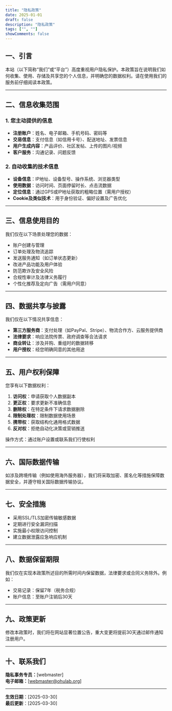 ```yaml
---
title: "隐私政策"
date: 2025-01-01
draft: false
description: "隐私政策"
tags: ["", ""]
showComments: false
---
```


## 一、引言

本站（以下简称“我们”或“平台”）高度重视用户隐私保护。本政策旨在说明我们如何收集、使用、存储及共享您的个人信息，并明确您的数据权利。请在使用我们的服务前仔细阅读本政策。

---

## 二、信息收集范围

### 1. 您主动提供的信息
- **注册账户**：姓名、电子邮箱、手机号码、密码等
- **交易信息**：支付信息（如信用卡号）、配送地址、发票信息
- **用户生成内容**：产品评价、社区发帖、上传的图片/视频
- **客户服务**：沟通记录、问题反馈

### 2. 自动收集的技术信息
- **设备信息**：IP地址、设备型号、操作系统、浏览器类型
- **使用数据**：访问时间、页面停留时长、点击流数据
- **定位信息**：通过GPS或IP地址获取的粗略位置（需用户授权）
- **Cookie及类似技术**：用于身份验证、偏好设置及广告优化

---

## 三、信息使用目的

我们仅在以下场景处理您的数据：
- 账户创建与管理
- 订单处理及物流追踪
- 发送服务通知（如订单状态更新）
- 改进产品功能及用户体验
- 防范欺诈及安全风险
- 合规性审计及法律义务履行
- 个性化推荐及定向广告（需用户同意）

---

## 四、数据共享与披露

我们仅在以下情况共享信息：
- **第三方服务商**：支付处理（如PayPal、Stripe）、物流合作方、云服务提供商
- **法律要求**：响应法院传票、政府调查等合法请求
- **商业转让**：涉及并购、重组时的数据转移
- **用户授权**：经您明确同意的其他用途

---

## 五、用户权利保障

您享有以下数据权利：
1. **访问权**：申请获取个人数据副本
2. **更正权**：要求更新不准确信息
3. **删除权**：在特定条件下请求数据删除
4. **限制处理权**：限制数据使用场景
5. **携带权**：获取结构化通用格式数据
6. **反对权**：拒绝自动化决策或营销推送

操作方式：通过账户设置或联系我们行使权利

---

## 六、国际数据传输

如涉及跨境传输（例如使用海外服务器），我们将采取加密、匿名化等措施保障数据安全，并遵守相关国际数据传输协议。

---

## 七、安全措施

- 采用SSL/TLS加密传输敏感数据
- 定期进行安全漏洞扫描
- 实施最小权限访问控制
- 建立数据泄露应急响应机制

---

## 八、数据保留期限

我们仅在实现本政策所述目的所需时间内保留数据，法律要求或合同义务除外。例如：
- 交易记录：保留7年（税务合规）
- 账户信息：至账户注销后30天

---

## 九、政策更新

修改本政策时，我们将在网站显著位置公告，重大变更将提前30天通过邮件通知注册用户。

---

## 十、联系我们

**隐私事务专员：**[webmaster]  <br>
**电子邮箱：**[webmaster@ohulab.org]  

---

**生效日期**：[2025-03-30]  <br>
**最后更新**：[2025-03-30]

